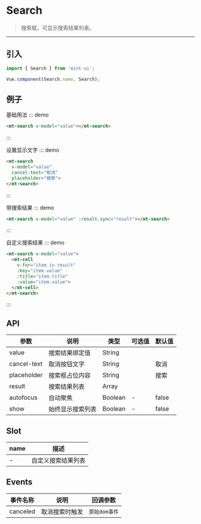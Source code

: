 # Search

> 搜索框，可显示搜索结果列表。

----------

## 引入

```javascript
import { Search } from 'mint-ui';

Vue.component(Search.name, Search);
```

## 例子

基础用法
::: demo
```html
<mt-search v-model="value"></mt-search>
```
:::

设置显示文字
::: demo
```html
<mt-search
  v-model="value"
  cancel-text="取消"
  placeholder="搜索">
</mt-search>
```
:::

带搜索结果
::: demo
```html
<mt-search v-model="value" :result.sync="result"></mt-search>
```
:::

自定义搜索结果
::: demo
```html
<mt-search v-model="value">
  <mt-cell
    v-for="item in result"
    :key="item.value"
    :title="item.title"
    :value="item.value">
  </mt-cell>
</mt-search>
```
:::



## API
| 参数 | 说明 | 类型 | 可选值 | 默认值 |
|------|-------|---------|-------|--------|
| value | 搜索结果绑定值  | String | |   |
|cancel-text | 取消按钮文字 | String | | 取消 |
|placeholder | 搜索框占位内容  | String | | 搜索 |
| result | 搜索结果列表 | Array | | |
| autofocus | 自动聚焦 | Boolean | - | false |
| show | 始终显示搜索列表 | Boolean | - | false |

## Slot

| name | 描述 |
|------|--------|
| - | 自定义搜索结果列表|


<script>
  export default {
    data: function(){
      return {
        value:"",
        result:[{value:"ok",title:"ok"}]
      }
    },
    methods:{
    }
  };
</script>

## Events
| 事件名称 | 说明 | 回调参数 |
|---------- |-------- |---------- |
| canceled  | 取消搜索时触发 | `原始dom事件`  |
